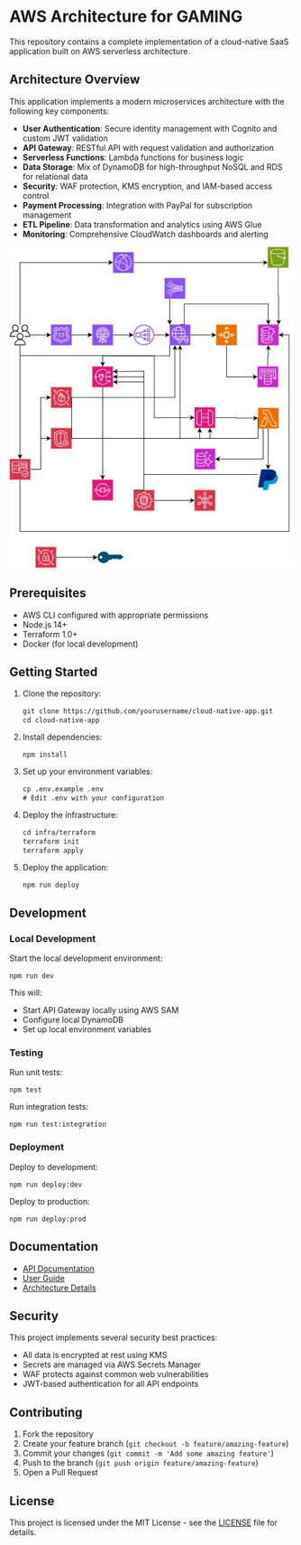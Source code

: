 # AWS Architecture for GAMING

This repository contains a complete implementation of a cloud-native SaaS application built on AWS serverless architecture.

## Architecture Overview

This application implements a modern microservices architecture with the following key components:

- **User Authentication**: Secure identity management with Cognito and custom JWT validation
- **API Gateway**: RESTful API with request validation and authorization
- **Serverless Functions**: Lambda functions for business logic
- **Data Storage**: Mix of DynamoDB for high-throughput NoSQL and RDS for relational data
- **Security**: WAF protection, KMS encryption, and IAM-based access control
- **Payment Processing**: Integration with PayPal for subscription management
- **ETL Pipeline**: Data transformation and analytics using AWS Glue
- **Monitoring**: Comprehensive CloudWatch dashboards and alerting

![Architecture Diagram](https://github.com/Hemanth1101/AWS-for-Gaming/blob/main/pubg_architecture.drawio.jpg)

## Prerequisites

- AWS CLI configured with appropriate permissions
- Node.js 14+
- Terraform 1.0+
- Docker (for local development)

## Getting Started

1. Clone the repository:
   ```
   git clone https://github.com/yourusername/cloud-native-app.git
   cd cloud-native-app
   ```

2. Install dependencies:
   ```
   npm install
   ```

3. Set up your environment variables:
   ```
   cp .env.example .env
   # Edit .env with your configuration
   ```

4. Deploy the infrastructure:
   ```
   cd infra/terraform
   terraform init
   terraform apply
   ```

5. Deploy the application:
   ```
   npm run deploy
   ```

## Development

### Local Development

Start the local development environment:
```
npm run dev
```

This will:
- Start API Gateway locally using AWS SAM
- Configure local DynamoDB
- Set up local environment variables

### Testing

Run unit tests:
```
npm test
```

Run integration tests:
```
npm run test:integration
```

### Deployment

Deploy to development:
```
npm run deploy:dev
```

Deploy to production:
```
npm run deploy:prod
```

## Documentation

- [API Documentation](api-documentation.md)
- [User Guide](user-guide.md)
- [Architecture Details](architecture-details.md)

## Security

This project implements several security best practices:
- All data is encrypted at rest using KMS
- Secrets are managed via AWS Secrets Manager
- WAF protects against common web vulnerabilities
- JWT-based authentication for all API endpoints

## Contributing

1. Fork the repository
2. Create your feature branch (`git checkout -b feature/amazing-feature`)
3. Commit your changes (`git commit -m 'Add some amazing feature'`)
4. Push to the branch (`git push origin feature/amazing-feature`)
5. Open a Pull Request

## License

This project is licensed under the MIT License - see the [LICENSE](LICENSE) file for details.
